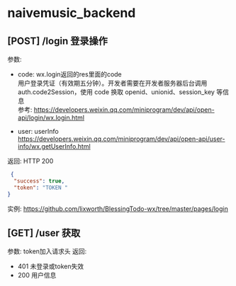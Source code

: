 # naivemusic_backend

## [POST] /login 登录操作
参数:     
* code:  wx.login返回的res里面的code  <br>
  用户登录凭证（有效期五分钟）。开发者需要在开发者服务器后台调用 auth.code2Session，使用 code 换取 openid、unionid、session_key 等信息 <br>
  参考: https://developers.weixin.qq.com/miniprogram/dev/api/open-api/login/wx.login.html
  
* user: userInfo
  https://developers.weixin.qq.com/miniprogram/dev/api/open-api/user-info/wx.getUserInfo.html

返回:
HTTP 200
```json
 {
  "success": true,
  "token": "TOKEN "
}
```

实例: https://github.com/lixworth/BlessingTodo-wx/tree/master/pages/login

## [GET] /user 获取
参数: token加入请求头
返回: 
* 401 未登录或token失效
* 200 用户信息